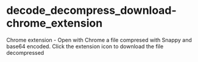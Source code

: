 # decode_decompress_download-chrome_extension
Chrome extension - Open with Chrome a file compresed with Snappy and base64 encoded. Click the extension icon to download the file decompressed
